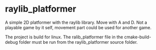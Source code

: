 # raylib_platformer
A simple 2D platformer with the raylib library.
Move with A and D.
Not a playable game by it self, movement part could be used for another game. 

The project is build for linux. The ralib_platformer file in the cmake-build-debug folder must be run from the raylib_platformer source folder. 